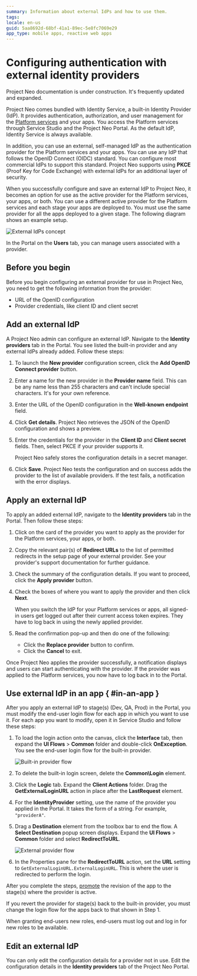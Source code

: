 ```yaml
---
summary: Information about external IdPs and how to use them.
tags: 
locale: en-us
guid: 5aa8692d-68bf-41a1-89ec-5e8fc7069e29
app_type: mobile apps, reactive web apps
---
```


# Configuring authentication with external identity providers

<div class="info" markdown="1">

Project Neo documentation is under construction. It's frequently updated and expanded.

</div>

Project Neo comes bundled with Identity Service, a built-in Identity Provider (IdP). It provides authentication, authorization, and user management for the [Platform services](architecture/intro.md#platform) and your apps. You access the Platform services through Service Studio and the Project Neo Portal. As the default IdP, Identity Service is always available.

In addition, you can use an external, self-managed IdP as the authentication provider for the Platform services and your apps. You can use any IdP that follows the OpenID Connect (OIDC) standard. You can configure most commercial IdPs to support this standard. Project Neo supports using **PKCE** (Proof Key for Code Exchange) with external IdPs for an additional layer of security.

When you successfully configure and save an external IdP to Project Neo, it becomes an option for use as the active provider for the Platform services, your apps, or both. You can use a different active provider for the Platform services and each stage your apps are deployed to. You must use the same provider for all the apps deployed to a given stage. The following diagram shows an example setup.

![External IdPs concept](images/external-idps-diag.png "External IdPs concept")

In the Portal on the **Users** tab, you can manage users associated with a provider.

## Before you begin

Before you begin configuring an external provider for use in Project Neo, you need to get the following information from the provider:

* URL of the OpenID configuration
* Provider credentials, like client ID and client secret

## Add an external IdP

A Project Neo admin can configure an external IdP. Navigate to the **Identity providers** tab in the Portal. You see listed the built-in provider and any external IdPs already added. Follow these steps:

1. To launch the **New provider** configuration screen, click the **Add OpenID Connect provider** button.
1. Enter a name for the new provider in the **Provider name** field. This can be any name less than 255 characters and can't include special characters. It's for your own reference.
1. Enter the URL of the OpenID configuration in the **Well-known endpoint** field. 
1. Click **Get details**. Project Neo retrieves the JSON of the OpenID configuration and shows a preview. 
1. Enter the credentials for the provider in the **Client ID** and **Client secret** fields. Then, select PKCE if your provider supports it.

    <div class="info" markdown="1">

    Project Neo safely stores the configuration details in a secret manager.

    </div>

1. Click **Save**. Project Neo tests the configuration and on success adds the provider to the list of available providers. If the test fails, a notification with the error displays.

## Apply an external IdP

To apply an added external IdP, navigate to the **Identity providers** tab in the Portal. Then follow these steps:

1. Click on the card of the provider you want to apply as the provider for the Platform services, your apps, or both.
1. Copy the relevant pair(s) of **Redirect URLs** to the list of permitted redirects in the setup page of your external provider. See your provider's support documentation for further guidance.
1. Check the summary of the configuration details. If you want to proceed, click the **Apply provider** button.
1. Check the boxes of where you want to apply the provider and then click **Next**.

    <div class="info" markdown="1">

    When you switch the IdP for your Platform services or apps, all signed-in users get logged out after their current access token expires. They have to log back in using the newly applied provider.

    </div>

1. Read the confirmation pop-up and then do one of the following:
    * Click the **Replace provider** button to confirm. 
    * Click the **Cancel** to exit.

Once Project Neo applies the provider successfully, a notification displays and users can start authenticating with the provider. If the provider was applied to the Platform services, you now have to log back in to the Portal.

## Use external IdP in an app { #in-an-app }

After you apply an external IdP to stage(s) (Dev, QA, Prod) in the Portal, you must modify the end-user login flow for each app in which you want to use it. For each app you want to modify, open it in Service Studio and follow these steps:

1. To load the login action onto the canvas, click the **Interface** tab, then expand the **UI Flows** > **Common** folder and double-click **OnException**. You see the end-user login flow for the built-in provider.

    ![Built-in provider flow](images/built-in-provider-flow-ss.png "Built-in provider flow")

1. To delete the built-in login screen, delete the **Common\Login**  element.
1. Click the **Logic** tab. Expand the **Client Actions** folder. Drag the **GetExternalLoginURL** action in place after the **LastRequest** element.
1. For the **IdentityProvider** setting, use the name of the provider you applied in the Portal. It takes the form of a string. For example, `"providerA"`.
1. Drag a **Destination** element from the toolbox bar to end the flow. A **Select Destination** popup screen displays. Expand the **UI Flows** > **Common** folder and select **RedirectToURL**.

    ![External provider flow](images/external-provider-flow-ss.png "Built-in provider flow")

1. In the Properties pane for the **RedirectToURL** action, set the **URL** setting to `GetExternalLoginURL.ExternalLoginURL`. This is where the user is redirected to perform the login.

After you complete the steps, [promote](deploy-apps.md) the revision of the app to the stage(s) where the provider is active.

If you revert the provider for stage(s) back to the built-in provider, you must change the login flow for the apps back to that shown in Step 1.

<div class="info" markdown="1">

When granting end-users new roles, end-users must log out and log in for new roles to be available.

</div>

## Edit an external IdP

You can only edit the configuration details for a provider not in use. Edit the configuration details in the **Identity providers** tab of the Project Neo Portal.
